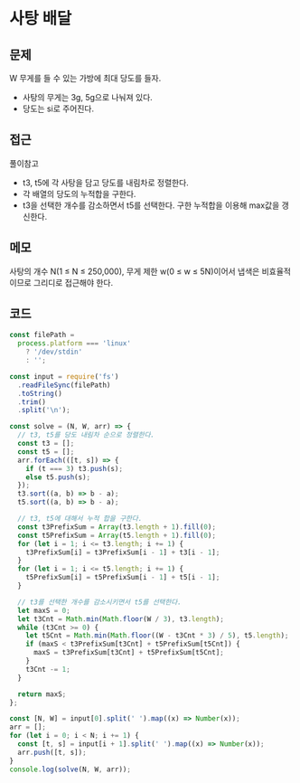# 사탕 배달

## 문제
W 무게를 들 수 있는 가방에 최대 당도를 들자.
- 사탕의 무게는 3g, 5g으로 나눠져 있다.
- 당도는 si로 주어진다. 

## 접근
풀이참고
- t3, t5에 각 사탕을 담고 당도를 내림차로 정렬한다.
- 각 배열의 당도의 누적합을 구한다.
- t3을 선택한 개수를 감소하면서 t5를 선택한다. 구한 누적합을 이용해 max값을 갱신한다.  

## 메모
사탕의 개수 N(1 ≤ N ≤ 250,000), 무게 제한 w(0 ≤ w ≤ 5N)이어서 냅색은 비효율적이므로 그리디로 접근해야 한다.

## 코드 
```jsx
const filePath =
  process.platform === 'linux'
    ? '/dev/stdin'
    : '';

const input = require('fs')
  .readFileSync(filePath)
  .toString()
  .trim()
  .split('\n');

const solve = (N, W, arr) => {
  // t3, t5를 당도 내림차 순으로 정렬한다.
  const t3 = [];
  const t5 = [];
  arr.forEach(([t, s]) => {
    if (t === 3) t3.push(s);
    else t5.push(s);
  });
  t3.sort((a, b) => b - a);
  t5.sort((a, b) => b - a);

  // t3, t5에 대해서 누적 합을 구한다.
  const t3PrefixSum = Array(t3.length + 1).fill(0);
  const t5PrefixSum = Array(t5.length + 1).fill(0);
  for (let i = 1; i <= t3.length; i += 1) {
    t3PrefixSum[i] = t3PrefixSum[i - 1] + t3[i - 1];
  }
  for (let i = 1; i <= t5.length; i += 1) {
    t5PrefixSum[i] = t5PrefixSum[i - 1] + t5[i - 1];
  }

  // t3를 선택한 개수를 감소시키면서 t5를 선택한다.
  let maxS = 0;
  let t3Cnt = Math.min(Math.floor(W / 3), t3.length);
  while (t3Cnt >= 0) {
    let t5Cnt = Math.min(Math.floor((W - t3Cnt * 3) / 5), t5.length);
    if (maxS < t3PrefixSum[t3Cnt] + t5PrefixSum[t5Cnt]) {
      maxS = t3PrefixSum[t3Cnt] + t5PrefixSum[t5Cnt];
    }
    t3Cnt -= 1;
  }

  return maxS;
};

const [N, W] = input[0].split(' ').map((x) => Number(x));
arr = [];
for (let i = 0; i < N; i += 1) {
  const [t, s] = input[i + 1].split(' ').map((x) => Number(x));
  arr.push([t, s]);
}
console.log(solve(N, W, arr));
```
